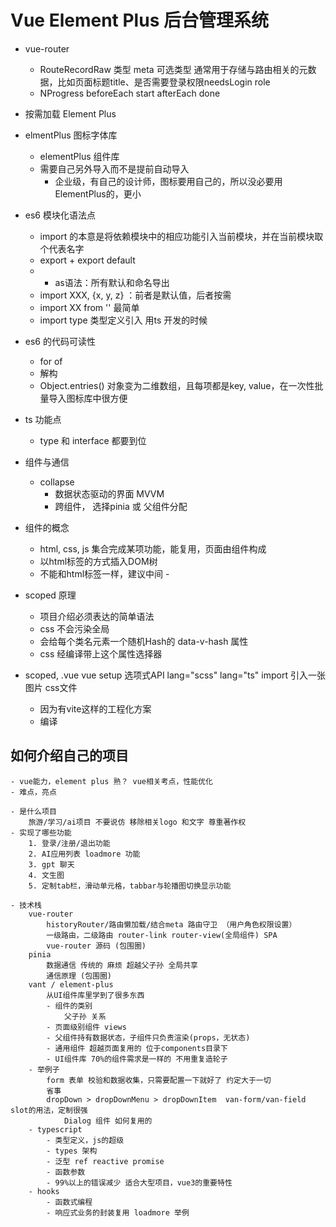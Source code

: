 # Vue Element Plus 后台管理系统

- vue-router
    - RouteRecordRaw 类型
        meta 可选类型 通常用于存储与路由相关的元数据，比如页面标题title、是否需要登录权限needsLogin role
    - NProgress
        beforeEach start
        afterEach done

- 按需加载 Element Plus
- elmentPlus 图标字体库
    - elementPlus 组件库
    - 需要自己另外导入而不是提前自动导入
        - 企业级，有自己的设计师，图标要用自己的，所以没必要用ElementPlus的，更小

- es6 模块化语法点
    - import 的本意是将依赖模块中的相应功能引入当前模块，并在当前模块取个代表名字
    - export + export default
    - * as语法：所有默认和命名导出
    - import XXX, {x, y, z} ：前者是默认值，后者按需
    - import XX from '' 最简单
    - import type 类型定义引入 用ts 开发的时候

    
- es6 的代码可读性
    - for of
    - 解构
    - Object.entries() 对象变为二维数组，且每项都是key, value，在一次性批量导入图标库中很方便

- ts 功能点
    - type 和 interface 都要到位

- 组件与通信
    - collapse
        - 数据状态驱动的界面 MVVM
        - 跨组件， 选择pinia 或 父组件分配

- 组件的概念
    - html, css, js 集合完成某项功能，能复用，页面由组件构成
    - 以html标签的方式插入DOM树
    - 不能和html标签一样，建议中间 -

- scoped 原理
    - 项目介绍必须表达的简单语法
    - css 不会污染全局
    - 会给每个类名元素一个随机Hash的 data-v-hash 属性
    - css 经编译带上这个属性选择器

- scoped, .vue vue setup 选项式API   lang="scss" lang="ts"
    import 引入一张图片 css文件
    - 因为有vite这样的工程化方案
    - 编译

## 如何介绍自己的项目
    - vue能力，element plus 熟？ vue相关考点，性能优化
    - 难点，亮点

    - 是什么项目
        旅游/学习/ai项目 不要说仿 移除相关logo 和文字 尊重著作权
    - 实现了哪些功能
        1. 登录/注册/退出功能
        2. AI应用列表 loadmore 功能
        3. gpt 聊天
        4. 文生图
        5. 定制tab栏，滑动单元格，tabbar与轮播图切换显示功能

    - 技术栈
        vue-router 
            historyRouter/路由懒加载/结合meta 路由守卫 （用户角色权限设置）
            一级路由，二级路由 router-link router-view(全局组件) SPA
            vue-router 源码 (包围圈)
        pinia
            数据通信 传统的 麻烦 超越父子孙 全局共享
            通信原理 (包围圈)
        vant / element-plus
            从UI组件库里学到了很多东西
            - 组件的类别
                父子孙 关系
            - 页面级别组件 views
            - 父组件持有数据状态，子组件只负责渲染(props，无状态)
            - 通用组件 超越页面复用的 位于components目录下
            - UI组件库 70%的组件需求是一样的 不用重复造轮子
        - 举例子
            form 表单 校验和数据收集，只需要配置一下就好了 约定大于一切
            省事
            dropDown > dropDownMenu > dropDownItem  van-form/van-field  slot的用法，定制很强
                Dialog 组件 如何复用的
        - typescript
            - 类型定义，js的超级
            - types 架构
            - 泛型 ref reactive promise
            - 函数参数
            - 99%以上的错误减少 适合大型项目，vue3的重要特性
        - hooks
            - 函数式编程
            - 响应式业务的封装复用 loadmore 举例